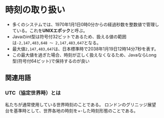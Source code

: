 # 時刻の取り扱い

- 多くのシステムでは、1970年1月1日0時0分からの経過秒数を整数値で管理している。これを**UNIXエポック**と呼ぶ。
- Javaのint型は符号付32ビットであるため、扱える値の範囲は`-2,147,483,648 〜 2,147,483,647`となる。
- 最大値`2,147,483,647`は、日本標準時で2038年1月19日12時14分7秒を表す。
- この最大値を過ぎた場合、時刻が正しく扱えなくなるため、JavaならLong型(符号付64ビット)で保持するのが良い

## 関連用語

### UTC（協定世界時）とは

私たちが通常使用している世界時刻のことである。
ロンドンのグリニッジ展望台を基準時として、世界各地の時刻を+-した時刻形態のことである。


